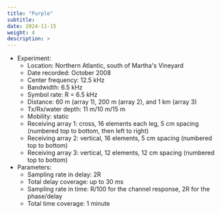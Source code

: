 ```yaml
---
title: "Purple"
subtitle: 
date: 2024-11-15
weight: 4
description: >
---
```


* Experiment:
  * Location: Northern Atlantic, south of Martha's Vineyard
  * Date recorded: October 2008
  * Center frequency: 12.5 kHz
  * Bandwidth: 6.5 kHz
  * Symbol rate: R = 6.5 kHz
  * Distance: 60 m (array 1), 200 m (array 2), and 1 km (array 3)
  * Tx/Rx/water depth: 11 m/10 m/15 m
  * Mobility: static
  * Receiving array 1: cross, 16 elements each leg, 5 cm spacing (numbered top to bottom, then left to right) 
  * Receiving array 2: vertical, 16 elements, 5 cm spacing (numbered top to bottom)
  * Receiving array 3: vertical, 12 elements, 12 cm spacing (numbered top to bottom)
* Parameters:
  * Sampling rate in delay: 2R
  * Total delay coverage: up to 30 ms
  * Sampling rate in time: R/100 for the channel response, 2R for the phase/delay
  * Total time coverage: 1 minute
